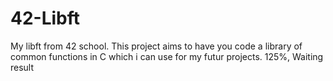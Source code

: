 # 42-Libft
 My libft from 42 school. This project aims to have you code a library of common functions in C which i can use for my futur projects.
125%, Waiting result
